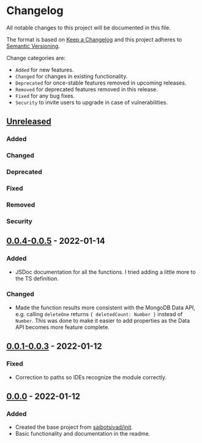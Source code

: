 # Changelog

All notable changes to this project will be documented in this file.

The format is based on [Keep a Changelog](http://keepachangelog.com/en/1.0.0/)
and this project adheres to [Semantic Versioning](http://semver.org/spec/v2.0.0.html).

Change categories are:

* `Added` for new features.
* `Changed` for changes in existing functionality.
* `Deprecated` for once-stable features removed in upcoming releases.
* `Removed` for deprecated features removed in this release.
* `Fixed` for any bug fixes.
* `Security` to invite users to upgrade in case of vulnerabilities.

## [Unreleased](https://github.com/saibotsivad/mongodb/compare/v0.0.0...HEAD)
### Added
### Changed
### Deprecated
### Fixed
### Removed
### Security

## [0.0.4-0.0.5](https://github.com/saibotsivad/mongodb/compare/v0.0.3...v0.0.5) - 2022-01-14
### Added
- JSDoc documentation for all the functions. I tried adding a little more to the TS definition.
### Changed
- Made the function results more consistent with the MongoDB Data API, e.g. calling `deleteOne` returns `{ deletedCount: Number }` instead of `Number`. This was done to make it easier to add properties as the Data API becomes more feature complete.

## [0.0.1-0.0.3](https://github.com/saibotsivad/mongodb/compare/v0.0.0...v0.0.3) - 2022-01-12
### Fixed
- Correction to paths so IDEs recognize the module correctly.

## [0.0.0](https://github.com/saibotsivad/mongodb/tree/v0.0.0) - 2022-01-12
### Added
- Created the base project from [saibotsivad/init](https://github.com/saibotsivad/init).
- Basic functionality and documentation in the readme.
